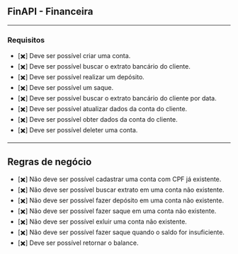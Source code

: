 ## FinAPI - Financeira

---

### Requisitos

- [✖️] Deve ser possível criar uma conta.
- [✖️] Deve ser possível buscar o extrato bancário do cliente.
- [✖️] Deve ser possível realizar um depósito.
- [✖️] Deve ser possível um saque.
- [✖️] Deve ser possível buscar o extrato bancário do cliente por data.
- [✖️] Deve ser possível atualizar dados da conta do cliente.
- [✖️] Deve ser possível obter dados da conta do cliente.
- [✖️] Deve ser possível deleter uma conta.

---

## Regras de negócio

- [✖️] Não deve ser possível cadastrar uma conta com CPF já existente.
- [✖️] Não deve ser possível buscar extrato em uma conta não existente.
- [✖️] Não deve ser possível fazer depósito em uma conta não existente.
- [✖️] Não deve ser possível fazer saque em uma conta não existente.
- [✖️] Não deve ser possível exluir uma conta não existente.
- [✖️] Não deve ser possível fazer saque quando o saldo for insuficiente.
- [✖️] Deve ser possível retornar o balance.
